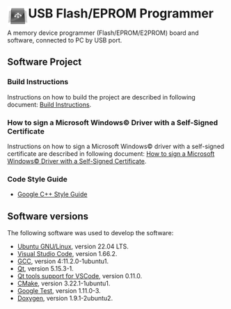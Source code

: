 # <img align="left" src="/images/icon.png" alt="usbflashprog" title="usbflashprog">USB Flash/EPROM Programmer

A memory device programmer (Flash/EPROM/E2PROM) board and software, connected to PC by USB port.

## Software Project

### Build Instructions

Instructions on how to build the project are described in following document: [Build Instructions](BUILD.md).

### How to sign a Microsoft Windows&copy; Driver with a Self-Signed Certificate

Instructions on how to sign a Microsoft Windows&copy; driver with a self-signed certificate are described in following document: [How to sign a Microsoft Windows&copy; Driver with a Self-Signed Certificate](usbflashprog/third/win/HOWTO-SIGN.md).

### Code Style Guide

- [Google C++ Style Guide](https://google.github.io/styleguide/cppguide.html)

## Software versions

The following software was used to develop the software:

- [Ubuntu GNU/Linux](https://releases.ubuntu.com/jammy/), version 22.04 LTS.
- [Visual Studio Code](https://code.visualstudio.com/), version 1.66.2.
- [GCC](https://packages.ubuntu.com/jammy/gcc), version 4:11.2.0-1ubuntu1.
- [Qt](https://packages.ubuntu.com/jammy/qttools5-dev-tools), version 5.15.3-1.
- [Qt tools support for VSCode](https://marketplace.visualstudio.com/items?itemName=tonka3000.qtvsctools), version 0.11.0.
- [CMake](https://packages.ubuntu.com/jammy/cmake), version 3.22.1-1ubuntu1.
- [Google Test](https://packages.ubuntu.com/jammy/googletest), version 1.11.0-3.
- [Doxygen](https://packages.ubuntu.com/jammy/doxygen), version 1.9.1-2ubuntu2.
